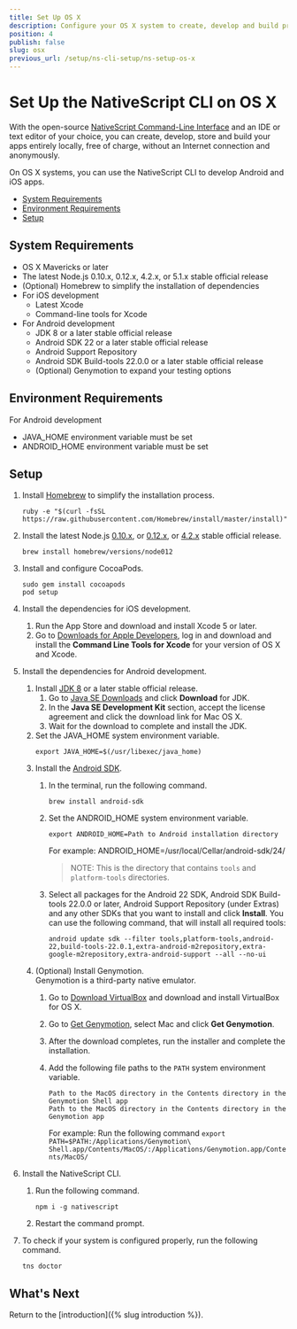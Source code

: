 ```yaml
---
title: Set Up OS X
description: Configure your OS X system to create, develop and build projects locally with NativeScript.
position: 4
publish: false
slug: osx
previous_url: /setup/ns-cli-setup/ns-setup-os-x
---
```


# Set Up the NativeScript CLI on OS X

With the open-source [NativeScript Command-Line Interface](https://github.com/NativeScript/nativescript-cli) and an IDE or text editor of your choice, you can create, develop, store and build your apps entirely locally, free of charge, without an Internet connection and anonymously.

On OS X systems, you can use the NativeScript CLI to develop Android and iOS apps.

* [System Requirements](#system-requirements)
* [Environment Requirements](#environment-requirements)
* [Setup](#setup)

## System Requirements

* OS X Mavericks or later
* The latest Node.js 0.10.x, 0.12.x, 4.2.x, or 5.1.x stable official release
* (Optional) Homebrew to simplify the installation of dependencies
* For iOS development
    * Latest Xcode
    * Command-line tools for Xcode
* For Android development
    * JDK 8 or a later stable official release
    * Android SDK 22 or a later stable official release
    * Android Support Repository
    * Android SDK Build-tools 22.0.0 or a later stable official release
    * (Optional) Genymotion to expand your testing options

## Environment Requirements

For Android development

* JAVA_HOME environment variable must be set
* ANDROID_HOME environment variable must be set
    
## Setup

1. Install [Homebrew](http://brew.sh) to simplify the installation process.

    ```Shell
    ruby -e "$(curl -fsSL https://raw.githubusercontent.com/Homebrew/install/master/install)"
    ```
1. Install the latest Node.js [0.10.x](https://nodejs.org/dist/latest-v0.10.x/), or [0.12.x](https://nodejs.org/dist/latest-v0.12.x/), or [4.2.x](https://nodejs.org/dist/latest-v4.x/) stable official release.

    ```Shell
    brew install homebrew/versions/node012
    ```
1. Install and configure CocoaPods.

    ```Shell
    sudo gem install cocoapods
    pod setup
    ```
1. Install the dependencies for iOS development.
    1. Run the App Store and download and install Xcode 5 or later.
    1. Go to [Downloads for Apple Developers](https://developer.apple.com/downloads/index.action), log in and download and install the **Command Line Tools for Xcode** for your version of OS X and Xcode.
1. Install the dependencies for Android development.
    1. Install [JDK 8](http://www.oracle.com/technetwork/java/javase/downloads/index.html) or a later stable official release.
        1. Go to [Java SE Downloads](http://www.oracle.com/technetwork/java/javase/downloads/index.html) and click **Download** for JDK.
        1. In the **Java SE Development Kit** section, accept the license agreement and click the download link for Mac OS X.
        1. Wait for the download to complete and install the JDK.
    1. Set the JAVA_HOME system environment variable.
        ```
        export JAVA_HOME=$(/usr/libexec/java_home)
        ```
    1. Install the [Android SDK](http://developer.android.com/sdk/index.html).
        1. In the terminal, run the following command.

            ```Shell
            brew install android-sdk
            ```
        1. Set the ANDROID_HOME system environment variable.
            ```
            export ANDROID_HOME=Path to Android installation directory
            ```
            For example: ANDROID_HOME=/usr/local/Cellar/android-sdk/24/
            > NOTE: This is the directory that contains `tools` and `platform-tools` directories.
        1. Select all packages for the Android 22 SDK, Android SDK Build-tools 22.0.0 or later, Android Support Repository (under Extras) and any other SDKs that you want to install and click **Install**.
           You can use the following command, that will install all required tools:
           ```
           android update sdk --filter tools,platform-tools,android-22,build-tools-22.0.1,extra-android-m2repository,extra-google-m2repository,extra-android-support --all --no-ui
           ```
    1. (Optional) Install Genymotion.<br/>Genymotion is a third-party native emulator.
        1. Go to [Download VirtualBox](https://www.virtualbox.org/wiki/Downloads) and download and install VirtualBox for OS X.
        1. Go to [Get Genymotion](https://www.genymotion.com/#!/download), select Mac and click **Get Genymotion**.
        1. After the download completes, run the installer and complete the installation.
        1. Add the following file paths to the `PATH` system environment variable.

            ```
            Path to the MacOS directory in the Contents directory in the Genymotion Shell app
            Path to the MacOS directory in the Contents directory in the Genymotion app
            ```

            For example: Run the following command `export PATH=$PATH:/Applications/Genymotion\ Shell.app/Contents/MacOS/:/Applications/Genymotion.app/Contents/MacOS/`
1. Install the NativeScript CLI.
    1. Run the following command.

        ```Shell
        npm i -g nativescript
        ```
    1. Restart the command prompt.
1. To check if your system is configured properly, run the following command.

    ```Shell
    tns doctor
    ```

## What's Next

Return to the [introduction]({% slug introduction %}).
